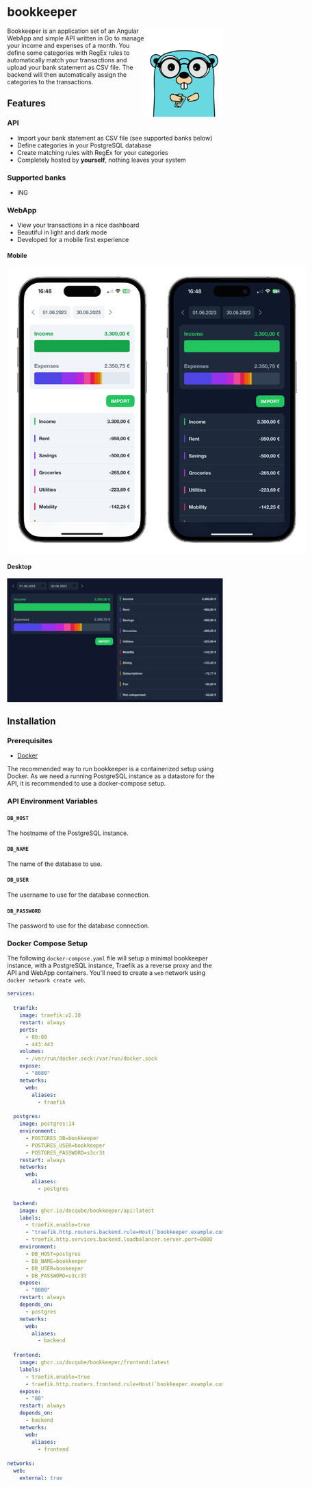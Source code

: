 # bookkeeper

<img align="right" alt="gopher" width="180px" src="docs/assets/gopher.png">

Bookkeeper is an application set of an Angular WebApp and simple API written in Go to manage your
income and expenses of a month. You define some categories with RegEx rules to automatically
match your transactions and upload your bank statement as CSV file. The backend will then
automatically assign the categories to the transactions.

## Features

### API

- Import your bank statement as CSV file (see supported banks below)
- Define categories in your PostgreSQL database
- Create matching rules with RegEx for your categories
- Completely hosted by **yourself**, nothing leaves your system

### Supported banks

- ING

### WebApp

- View your transactions in a nice dashboard
- Beautiful in light and dark mode
- Developed for a mobile first experience

#### Mobile

<div style="display:flex;flex-direction:row">
  <img alt="Mobile Dashboard (light)" width="350px" src="docs/assets/dashboard_iphone_light.png">
  <img alt="Mobile Dashboard (dark)" width="350px" src="docs/assets/dashboard_iphone_dark.png">
</div>

#### Desktop

![](docs/assets/dashboard.png)

## Installation

### Prerequisites

- [Docker](https://docs.docker.com/get-docker/)

The recommended way to run bookkeeper is a containerized setup using Docker. As we need a running
PostgreSQL instance as a datastore for the API, it is recommended to use a docker-compose setup.

### API Environment Variables

#### `DB_HOST`

The hostname of the PostgreSQL instance.

#### `DB_NAME`

The name of the database to use.

#### `DB_USER`

The username to use for the database connection.

#### `DB_PASSWORD`

The password to use for the database connection.

### Docker Compose Setup

The following `docker-compose.yaml` file will setup a minimal bookkeeper instance, with a PostgreSQL instance,
Traefik as a reverse proxy and the API and WebApp containers. You'll need to create a `web` network using
`docker network create web`.

```yaml
services:

  traefik:
    image: traefik:v2.10
    restart: always
    ports:
      - 80:80
      - 443:443
    volumes:
      - /var/run/docker.sock:/var/run/docker.sock
    expose:
      - "8080"
    networks:
      web:
        aliases:
          - traefik

  postgres:
    image: postgres:14
    environment:
      - POSTGRES_DB=bookkeeper
      - POSTGRES_USER=bookkeeper
      - POSTGRES_PASSWORD=s3cr3t
    restart: always
    networks:
      web:
        aliases: 
          - postgres

  backend:
    image: ghcr.io/docqube/bookkeeper/api:latest
    labels:
      - traefik.enable=true
      - "traefik.http.routers.backend.rule=Host(`bookkeeper.example.com`) && PathPrefix(`/api`)"
      - traefik.http.services.backend.loadbalancer.server.port=8080
    environment:
      - DB_HOST=postgres
      - DB_NAME=bookkeeper
      - DB_USER=bookeeper
      - DB_PASSWORD=s3cr3t
    expose:
      - "8080"
    restart: always
    depends_on:
      - postgres
    networks:
      web:
        aliases: 
          - backend
  
  frontend:
    image: ghcr.io/docqube/bookkeeper/frontend:latest
    labels:
      - traefik.enable=true
      - traefik.http.routers.frontend.rule=Host(`bookkeeper.example.com`)
    expose:
      - "80"
    restart: always
    depends_on:
      - backend
    networks:
      web:
        aliases: 
          - frontend

networks:
  web:
    external: true
```
